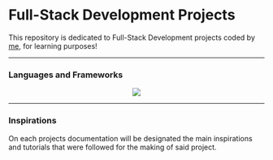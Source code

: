 # Full-Stack Development Projects

This repository is dedicated to Full-Stack Development projects coded by [me](https://github.com/IreneCanelas), for learning purposes!

<hr>

<h3>Languages and Frameworks</h3>
<div align="center">
    <img src="https://skillicons.dev/icons?i=javascript,typescript,angular,react,html,css,java,nodejs,mysql,firebase,vscode,figma,selenium,redux,mocha" />
</div>

<hr>

<h3>Inspirations</h3>
On each projects documentation will be designated the main inspirations and tutorials that were followed for the making of said project.
